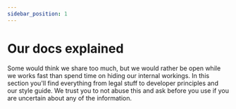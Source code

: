 ```yaml
---
sidebar_position: 1
---
```


# Our docs explained

Some would think we share too much, but we would rather be open while we works fast than spend time on hiding our internal workings. In this section you'll find everything from legal stuff to developer principles and our style guide. We trust you to not abuse this and ask before you use if you are uncertain about any of the information.

